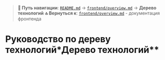 > **📍 Путь навигации**: [`README.md`](../README.md) → [`frontend/overview.md`](overview.md) → **Дерево технологий**
> **🔝 Вернуться к**: [`frontend/overview.md`](overview.md) - документация фронтенда

# Руководство по дереву технологий*Дерево технологий**